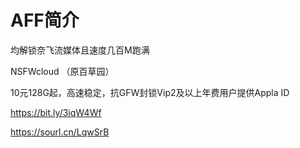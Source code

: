 # AFF简介

均解锁奈飞流媒体且速度几百M跑满


NSFWcloud （原百草园）

10元128G起，高速稳定，抗GFW封锁Vip2及以上年费用户提供Appla ID

https://bit.ly/3iqW4Wf

https://sourl.cn/LqwSrB

